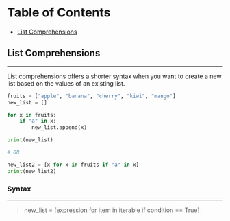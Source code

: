 # Table of Contents
* [List Comprehensions](#list-comprehensions)

## List Comprehensions
***
List comprehensions offers a shorter syntax when you want to create a new list based on the values of an existing list.

```python
fruits = ["apple", "banana", "cherry", "kiwi", "mango"]
new_list = []

for x in fruits:
    if "a" in x:
        new_list.append(x)

print(new_list)

# OR

new_list2 = [x for x in fruits if "a" in x]
print(new_list2)
```

### Syntax
***
> new_list = [expression for item in iterable if condition == True]